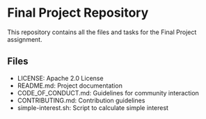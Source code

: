 # Final Project Repository

This repository contains all the files and tasks for the Final Project assignment.

## Files
- LICENSE: Apache 2.0 License
- README.md: Project documentation
- CODE_OF_CONDUCT.md: Guidelines for community interaction
- CONTRIBUTING.md: Contribution guidelines
- simple-interest.sh: Script to calculate simple interest
